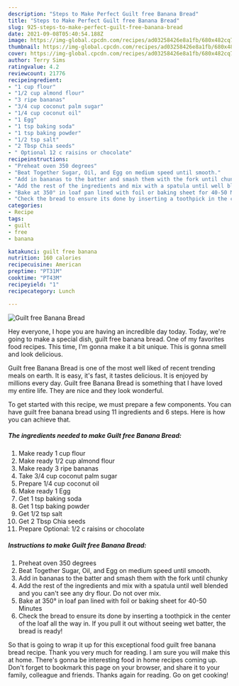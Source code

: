 ```yaml
---
description: "Steps to Make Perfect Guilt free Banana Bread"
title: "Steps to Make Perfect Guilt free Banana Bread"
slug: 925-steps-to-make-perfect-guilt-free-banana-bread
date: 2021-09-08T05:40:54.188Z
image: https://img-global.cpcdn.com/recipes/ad03258426e8a1fb/680x482cq70/guilt-free-banana-bread-recipe-main-photo.jpg
thumbnail: https://img-global.cpcdn.com/recipes/ad03258426e8a1fb/680x482cq70/guilt-free-banana-bread-recipe-main-photo.jpg
cover: https://img-global.cpcdn.com/recipes/ad03258426e8a1fb/680x482cq70/guilt-free-banana-bread-recipe-main-photo.jpg
author: Terry Sims
ratingvalue: 4.2
reviewcount: 21776
recipeingredient:
- "1 cup flour"
- "1/2 cup almond flour"
- "3 ripe bananas"
- "3/4 cup coconut palm sugar"
- "1/4 cup coconut oil"
- "1 Egg"
- "1 tsp baking soda"
- "1 tsp baking powder"
- "1/2 tsp salt"
- "2 Tbsp Chia seeds"
- " Optional 12 c raisins or chocolate"
recipeinstructions:
- "Preheat oven 350 degrees"
- "Beat Together Sugar, Oil, and Egg on medium speed until smooth."
- "Add in bananas to the batter and smash them with the fork until chunky"
- "Add the rest of the ingredients and mix with a spatula until well blended and you can&#39;t see any dry flour. Do not over mix."
- "Bake at 350° in loaf pan lined with foil or baking sheet for 40-50 Minutes"
- "Check the bread to ensure its done by inserting a toothpick in the center of the loaf all the way in. If you pull it out without seeing wet batter, the bread is ready!"
categories:
- Recipe
tags:
- guilt
- free
- banana

katakunci: guilt free banana 
nutrition: 160 calories
recipecuisine: American
preptime: "PT31M"
cooktime: "PT43M"
recipeyield: "1"
recipecategory: Lunch

---
```



![Guilt free Banana Bread](https://img-global.cpcdn.com/recipes/ad03258426e8a1fb/680x482cq70/guilt-free-banana-bread-recipe-main-photo.jpg)

Hey everyone, I hope you are having an incredible day today. Today, we're going to make a special dish, guilt free banana bread. One of my favorites food recipes. This time, I'm gonna make it a bit unique. This is gonna smell and look delicious.

Guilt free Banana Bread is one of the most well liked of recent trending meals on earth. It is easy, it's fast, it tastes delicious. It is enjoyed by millions every day. Guilt free Banana Bread is something that I have loved my entire life. They are nice and they look wonderful.




To get started with this recipe, we must prepare a few components. You can have guilt free banana bread using 11 ingredients and 6 steps. Here is how you can achieve that.

<!--inarticleads1-->

##### The ingredients needed to make Guilt free Banana Bread:

1. Make ready 1 cup flour
1. Make ready 1/2 cup almond flour
1. Make ready 3 ripe bananas
1. Take 3/4 cup coconut palm sugar
1. Prepare 1/4 cup coconut oil
1. Make ready 1 Egg
1. Get 1 tsp baking soda
1. Get 1 tsp baking powder
1. Get 1/2 tsp salt
1. Get 2 Tbsp Chia seeds
1. Prepare  Optional: 1/2 c raisins or chocolate




<!--inarticleads2-->

##### Instructions to make Guilt free Banana Bread:

1. Preheat oven 350 degrees
1. Beat Together Sugar, Oil, and Egg on medium speed until smooth.
1. Add in bananas to the batter and smash them with the fork until chunky
1. Add the rest of the ingredients and mix with a spatula until well blended and you can&#39;t see any dry flour. Do not over mix.
1. Bake at 350° in loaf pan lined with foil or baking sheet for 40-50 Minutes
1. Check the bread to ensure its done by inserting a toothpick in the center of the loaf all the way in. If you pull it out without seeing wet batter, the bread is ready!




So that is going to wrap it up for this exceptional food guilt free banana bread recipe. Thank you very much for reading. I am sure you will make this at home. There's gonna be interesting food in home recipes coming up. Don't forget to bookmark this page on your browser, and share it to your family, colleague and friends. Thanks again for reading. Go on get cooking!
